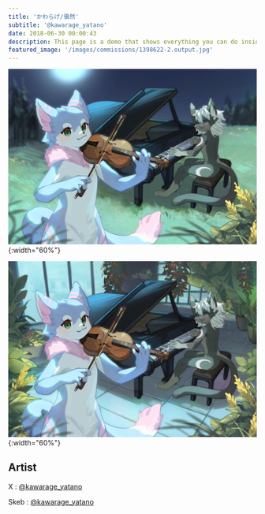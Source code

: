 ```yaml
---
title: 'かわらげ/骆然'
subtitle: '@kawarage_yatano'
date: 2018-06-30 00:00:43
description: This page is a demo that shows everything you can do inside portfolio and blog posts.
featured_image: '/images/commissions/1398622-2.output.jpg'
---
```


![](/images/commissions/1398622-2.output.jpg){:width="60%"}

![](/images/commissions/1398622-3.output.jpg){:width="60%"}

## Artist

X : [@kawarage_yatano](https://twitter.com/kawarage_yatano)

Skeb : [@kawarage_yatano](https://skeb.jp/@kawarage_yatano)